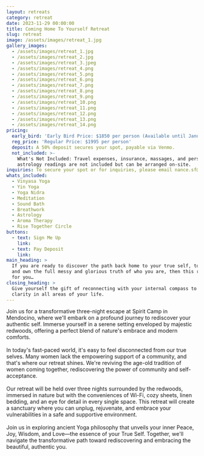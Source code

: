 ```yaml
---
layout: retreats
category: retreat
date: 2023-11-29 00:00:00
title: Coming Home To Yourself Retreat
slug: retreat
image: /assets/images/retreat_1.jpg
gallery_images:
  - /assets/images/retreat_1.jpg
  - /assets/images/retreat_2.jpg
  - /assets/images/retreat_3.jpeg
  - /assets/images/retreat_4.png
  - /assets/images/retreat_5.png
  - /assets/images/retreat_6.png
  - /assets/images/retreat_7.png
  - /assets/images/retreat_8.png
  - /assets/images/retreat_9.png
  - /assets/images/retreat_10.png
  - /assets/images/retreat_11.png
  - /assets/images/retreat_12.png
  - /assets/images/retreat_13.png
  - /assets/images/retreat_14.png
pricing:
  early_bird: 'Early Bird Price: $1850 per person (Available until January 1, 2024)'
  reg_price: 'Regular Price: $1995 per person'
  deposit: A 50% deposit secures your spot, payable via Venmo.
  not_included: >-
    What's Not Included: Travel expenses, insurance, massages, and personal
    astrology readings are not included but can be arranged on-site.
inquiries: To secure your spot or for inquiries, please email nance.sf@gmail.com
whats_included:
  - Vinyasa Yoga
  - Yin Yoga
  - Yoga Nidra
  - Meditation
  - Sound Bath
  - Breathwork
  - Astrology
  - Aroma Therapy
  - Rise Together Circle
buttons:
  - text: Sign Me Up
    link:
  - text: Pay Deposit
    link:
main_heading: >
  If you are ready to discover the path back home to your true self, to remember
  and own the full messy and glorious truth of who you are, then this retreat is
  for you…
closing_heading: >
  Give yourself the gift of reconnecting with your internal compass to find
  clarity in all areas of your life.
---
```

Join us for a transformative three-night escape at Spirit Camp in Mendocino, where we'll embark on a profound journey to rediscover your authentic self. Immerse yourself in a serene setting enveloped by majestic redwoods, offering a perfect blend of nature's embrace and modern comforts.
<br><br>
In today's fast-paced world, it's easy to feel disconnected from our true selves. Many women lack the empowering support of a community, and that's where our retreat shines. We're reviving the age-old tradition of women coming together, rediscovering the power of community and self-acceptance.
<br><br>
Our retreat will be held over three nights surrounded by the redwoods, immersed in nature but with the conveniences of Wi-Fi, cozy sheets, linen bedding, and an eye for detail in every single space. This retreat will create a sanctuary where you can unplug, rejuvenate, and embrace your vulnerabilities in a safe and supportive environment.
<br><br>
Join us in exploring ancient Yoga philosophy that unveils your inner Peace, Joy, Wisdom, and Love—the essence of your True Self. Together, we'll navigate the transformative path toward rediscovering and embracing the beautiful, authentic you.